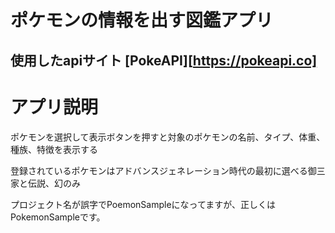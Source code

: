 # ポケモンの情報を出す図鑑アプリ

## 使用したapiサイト [PokeAPI][https://pokeapi.co]

# アプリ説明
ポケモンを選択して表示ボタンを押すと対象のポケモンの名前、タイプ、体重、種族、特徴を表示する

登録されているポケモンはアドバンスジェネレーション時代の最初に選べる御三家と伝説、幻のみ

プロジェクト名が誤字でPoemonSampleになってますが、正しくはPokemonSampleです。